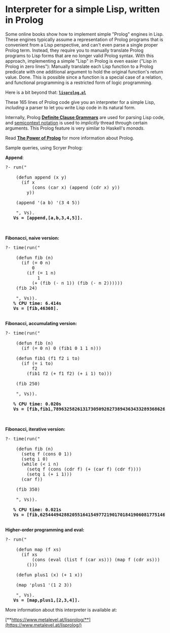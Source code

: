 
# Interpreter for a simple Lisp, written in Prolog

Some online books show how to implement simple "Prolog" engines in
Lisp. These engines typically assume a representation of Prolog
programs that is convenient from a Lisp perspective, and can't even
parse a single proper Prolog term. Instead, they require you to
manually translate Prolog programs to Lisp forms that are no longer
valid Prolog syntax. With this approach, implementing a simple "Lisp"
in Prolog is even easier ("Lisp in Prolog in zero lines"): Manually
translate each Lisp function to a Prolog predicate with one additional
argument to hold the original function's return value. Done. This is
possible since a function is a special case of a relation, and
functional programming is a restricted form of logic programming.

Here is a bit beyond that: [**`lisprolog.pl`**](lisprolog.pl)

These 165 lines of Prolog code give you an interpreter for a simple
Lisp, *including* a parser to let you write Lisp code in its
natural&nbsp;form.

Internally, Prolog [**Definite Clause
Grammars**](https://www.metalevel.at/prolog/dcg) are used for parsing
Lisp&nbsp;code, and
[semicontext&nbsp;notation](https://www.metalevel.at/prolog/dcg#semicontext)
is used to <i>implicitly</i> thread through certain arguments. This
Prolog&nbsp;feature is very similar to Haskell's&nbsp;<i>monads</i>.

Read [**The Power of Prolog**](https://www.metalevel.at/prolog) for
more information about&nbsp;Prolog.


Sample queries, using Scryer Prolog:


<b>Append</b>:

<pre>
?- run("                                                         \
                                                                 \
    (defun append (x y)                                          \
      (if x                                                      \
          (cons (car x) (append (cdr x) y))                      \
        y))                                                      \
                                                                 \
    (append '(a b) '(3 4 5))                                     \
                                                                 \
    ", Vs).
<b>   Vs = [append,[a,b,3,4,5]].</b>
    </pre>

<br>
<b>Fibonacci, naive version:</b>

<pre>
?- time(run("                                                    \
                                                                 \
    (defun fib (n)                                               \
      (if (= 0 n)                                                \
          0                                                      \
        (if (= 1 n)                                              \
            1                                                    \
          (+ (fib (- n 1)) (fib (- n 2))))))                     \
    (fib 24)                                                     \
                                                                 \
    ", Vs)).
<b>   % CPU time: 6.414s
   Vs = [fib,46368].</b>
</pre>

<br>
<b>Fibonacci, accumulating version:</b>

<pre>
?- time(run("                                                    \
                                                                 \
    (defun fib (n)                                               \
      (if (= 0 n) 0 (fib1 0 1 1 n)))                             \
                                                                 \
    (defun fib1 (f1 f2 i to)                                     \
      (if (= i to)                                               \
          f2                                                     \
        (fib1 f2 (+ f1 f2) (+ i 1) to)))                         \
                                                                 \
    (fib 250)                                                    \
                                                                 \
    ", Vs)).

<b>   % CPU time: 0.020s
   Vs = [fib,fib1,7896325826131730509282738943634332893686268675876375].</b>
    </pre>

<br>
<b>Fibonacci, iterative version:</b>

<pre>
?- time(run("                                                    \
                                                                 \
    (defun fib (n)                                               \
      (setq f (cons 0 1))                                        \
      (setq i 0)                                                 \
      (while (< i n)                                             \
        (setq f (cons (cdr f) (+ (car f) (cdr f))))              \
        (setq i (+ i 1)))                                        \
      (car f))                                                   \
                                                                 \
    (fib 350)                                                    \
                                                                 \
    ", Vs)).

<b>   % CPU time: 0.021s
   Vs = [fib,6254449428820551641549772190170184190608177514674331726439961915653414425].</b>
</pre>

<br>
<b>Higher-order programming and eval:</b>

<pre>
?- run("                                                         \
                                                                 \
    (defun map (f xs)                                            \
      (if xs                                                     \
          (cons (eval (list f (car xs))) (map f (cdr xs)))       \
        ()))                                                     \
                                                                 \
    (defun plus1 (x) (+ 1 x))                                    \
                                                                 \
    (map 'plus1 '(1 2 3))                                        \
                                                                 \
    ", Vs).
<b>   Vs = [map,plus1,[2,3,4]].</b>
</pre>

More information about this interpreter is available at:

[**https://www.metalevel.at/lisprolog/**](https://www.metalevel.at/lisprolog/)
